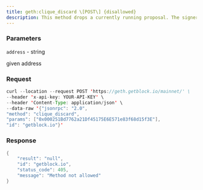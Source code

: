 ```yaml
---
title: geth:clique_discard \[POST\] {disallowed}
description: This method drops a currently running proposal. The signer will not castfurther votes (either for or against) the address.
---
```


### Parameters


`address` - string

given address

### Request

``` java
curl --location --request POST 'https://geth.getblock.io/mainnet/' \
--header 'x-api-key: YOUR-API-KEY' \
--header 'Content-Type: application/json' \
--data-raw '{"jsonrpc": "2.0",
"method": "clique_discard",
"params": ["0x000251Bd7762a21Df45175E6E571e83f68d15f3E"],
"id": "getblock.io"}'
```

###  Response

``` java
{
    "result": "null",
    "id": "getblock.io",
    "status_code": 405,
    "message": "Method not allowed"
}
```

